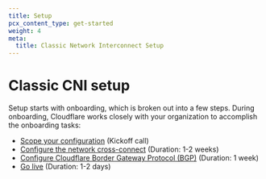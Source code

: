 ```yaml
---
title: Setup
pcx_content_type: get-started
weight: 4
meta:
  title: Classic Network Interconnect Setup
---
```


# Classic CNI setup

Setup starts with onboarding, which is broken out into a few steps. During onboarding, Cloudflare works closely with your organization to accomplish the onboarding tasks:
- [Scope your configuration](/network-interconnect/classic-network-interconnect/set-up/scope-config/) (Kickoff call)
- [Configure the network cross-connect](/network-interconnect/classic-network-interconnect/set-up/configure-cross-connect/) (Duration: 1-2 weeks)
- [Configure Cloudflare Border Gateway Protocol (BGP)](/network-interconnect/classic-network-interconnect/set-up/configure-bgp-bfd/) (Duration: 1 week)
- [Go live](/network-interconnect/classic-network-interconnect/set-up/configure-bgp-bfd/#go-live) (Duration: 1-2 days)
